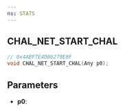 ```yaml
---
ns: STATS
---
```

## CHAL_NET_START_CHAL

```c
// 0x4ABF7E4DB6279E8F
void CHAL_NET_START_CHAL(Any p0);
```

## Parameters
* **p0**:

